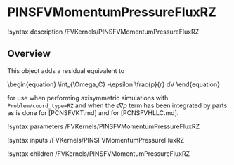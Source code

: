 # PINSFVMomentumPressureFluxRZ

!syntax description /FVKernels/PINSFVMomentumPressureFluxRZ

## Overview

This object adds a residual equivalent to

\begin{equation}
\int_{\Omega_C} -\epsilon \frac{p}{r} dV
\end{equation}

for use when performing axisymmetric simulations with `Problem/coord_type=RZ`
and when the $\epsilon \nabla p$ term has been integrated by parts as is done
for [PCNSFVKT.md] and for [PCNSFVHLLC.md].

!syntax parameters /FVKernels/PINSFVMomentumPressureFluxRZ

!syntax inputs /FVKernels/PINSFVMomentumPressureFluxRZ

!syntax children /FVKernels/PINSFVMomentumPressureFluxRZ
